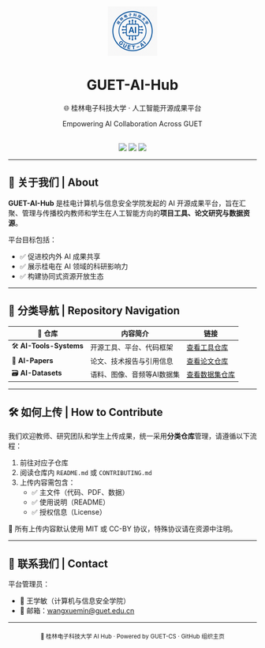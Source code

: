 <div align="center">
  <img src="guet_ai_final_compressed.png" width="100" />
  <h1>GUET-AI-Hub</h1>
  <p>🌐 桂林电子科技大学 · 人工智能开源成果平台</p>
  <p>Empowering AI Collaboration Across GUET</p>
  <br>
  <a href="https://github.com/GUET-AI-Hub/AI-Tools-Systems"><img src="https://img.shields.io/badge/AI%20Tools-blue?style=flat-square&logo=github"></a>
  <a href="https://github.com/GUET-AI-Hub/AI-Papers"><img src="https://img.shields.io/badge/AI%20Papers-green?style=flat-square&logo=read-the-docs"></a>
  <a href="https://github.com/GUET-AI-Hub/AI-Datasets"><img src="https://img.shields.io/badge/AI%20Datasets-orange?style=flat-square&logo=datadog"></a>
</div>

---

## 🧠 关于我们 | About

**GUET-AI-Hub** 是桂电计算机与信息安全学院发起的 AI 开源成果平台，旨在汇聚、管理与传播校内教师和学生在人工智能方向的**项目工具、论文研究与数据资源**。

平台目标包括：

- ✅ 促进校内外 AI 成果共享
- ✅ 展示桂电在 AI 领域的科研影响力
- ✅ 构建协同式资源开放生态

---

## 📂 分类导航 | Repository Navigation

| 📁 仓库 | 内容简介 | 链接 |
|--------|----------|------|
| 🛠️ **AI-Tools-Systems** | 开源工具、平台、代码框架 | [查看工具仓库](https://github.com/GUET-AI-Hub/AI-Tools-Systems) |
| 📄 **AI-Papers** | 论文、技术报告与引用信息 | [查看论文仓库](https://github.com/GUET-AI-Hub/AI-Papers) |
| 🗃️ **AI-Datasets** | 语料、图像、音频等AI数据集 | [查看数据集仓库](https://github.com/GUET-AI-Hub/AI-Datasets) |

---

## 🛠️ 如何上传 | How to Contribute

我们欢迎教师、研究团队和学生上传成果，统一采用**分类仓库**管理，请遵循以下流程：

1. 前往对应子仓库
2. 阅读仓库内 `README.md` 或 `CONTRIBUTING.md`
3. 上传内容需包含：
   - ✅ 主文件（代码、PDF、数据）
   - ✅ 使用说明（README）
   - ✅ 授权信息（License）

📌 所有上传内容默认使用 MIT 或 CC-BY 协议，特殊协议请在资源中注明。

---

## 💬 联系我们 | Contact

平台管理员：

- 👤 王学敏（计算机与信息安全学院）
- 📮 邮箱：<wangxuemin@guet.edu.cn>

---

<div align="center">
  <sub>📢 桂林电子科技大学 AI Hub · Powered by GUET-CS · GitHub 组织主页</sub>
</div>
